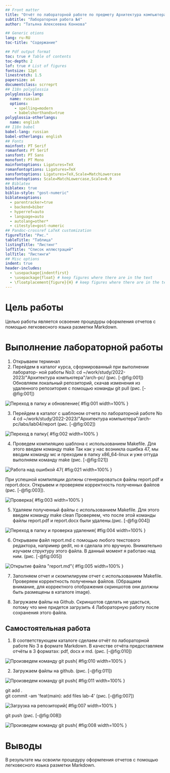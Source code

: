 ```yaml
---
## Front matter
title: "Отчёт по лабораторной работе по предмету Архитектура компьютера"
subtitle: "Лабораторная работа №4"
author: "Татьяна Алексеевна Коннова"

## Generic otions
lang: ru-RU
toc-title: "Содержание"

## Pdf output format
toc: true # Table of contents
toc-depth: 2
lof: true # List of figures
fontsize: 12pt
linestretch: 1.5
papersize: a4
documentclass: scrreprt
## I18n polyglossia
polyglossia-lang:
  name: russian
  options:
	- spelling=modern
	- babelshorthands=true
polyglossia-otherlangs:
  name: english
## I18n babel
babel-lang: russian
babel-otherlangs: english
## Fonts
mainfont: PT Serif
romanfont: PT Serif
sansfont: PT Sans
monofont: PT Mono
mainfontoptions: Ligatures=TeX
romanfontoptions: Ligatures=TeX
sansfontoptions: Ligatures=TeX,Scale=MatchLowercase
monofontoptions: Scale=MatchLowercase,Scale=0.9
## Biblatex
biblatex: true
biblio-style: "gost-numeric"
biblatexoptions:
  - parentracker=true
  - backend=biber
  - hyperref=auto
  - language=auto
  - autolang=other*
  - citestyle=gost-numeric
## Pandoc-crossref LaTeX customization
figureTitle: "Рис."
tableTitle: "Таблица"
listingTitle: "Листинг"
lofTitle: "Список иллюстраций"
lolTitle: "Листинги"
## Misc options
indent: true
header-includes:
  - \usepackage{indentfirst}
  - \usepackage{float} # keep figures where there are in the text
  - \floatplacement{figure}{H} # keep figures where there are in the text
---
```


# Цель работы

Целью работы является освоение процедуры оформления отчетов с помощью
легковесного языка разметки Markdown.

# Выполнение лабораторной работы  

1. Открываем терминал
2. Перейдем в каталог курса, сформированный при выполнении лаборатор-
ной работы No3:
cd ~/work/study/2022-2023/"Архитектура компьютера"/arch-pc/     (рис. [-@fig:001])
Обновляем локальный репозиторий, скачав изменения из удаленного репозитория с помощью команды
git pull  (рис. [-@fig:001])

![Переход в папку и обновление](image/1.jpg){ #fig:001 width=100% }

3. Перейдем в каталог с шаблоном отчета по лабораторной работе No 4
cd ~/work/study/2022-2023/"Архитектура компьютера"/arch-pc/labs/lab04/report (рис. [-@fig:002])

![Переход в папкy](image/2.jpg){ #fig:002 width=100% }

4. Проведем компиляцию шаблона с использованием Makefile. Для этого введем команду
make
Так как у нас возникла ошибка 47, мы вводим команду мс и преходим в папку x86_64-linux и уже оттуда выполняем команду make (рис. [-@fig:021])

![Работа над ошибкой 47](image/2.jpg){ #fig:021 width=100% }

При успешной компиляции должны сгенерироваться файлы report.pdf и
report.docx. Открывем и проверяем корректность полученных файлов (рис. [-@fig:003]).

![Проверка](image/3.jpg){ #fig:003 width=100% }

5. Удаляем полученный файлы с использованием Makefile. Для этого введем
команду
make clean
Проверяем, что после этой команды файлы report.pdf и report.docx были
удалены.(рис. [-@fig:004])

![Переход в папку и проверка удаления](image/4.jpg){ #fig:004 width=100% }

6. Открываем файл report.md c помощью любого текстового редактора, например gedit, но я сделала это вручную. Внимательно изучаем структуру этого файла. В данный момент я работаю над ним. (рис. [-@fig:005])

![Открытие файла "report.md"](image/5.jpg){ #fig:005 width=100% }


7. Заполняем отчет и скомпилируем отчет с использованием Makefile. Проверяем корректность полученных файлов. (Обращаем внимание, для корректного отображения скриншотов они должны быть размещены в каталоге image).

8. Загружаем файлы на Github. Скриншотов сделать не удасться, потому что мне придется загрузить 4 Лабораторную работу после сохранения этого файла.


## Самостоятельная работа 
1. В соответствующем каталоге сделаем отчёт по лабораторной работе No 3
в формате Markdown. В качестве отчёта предоставляем отчёты
в 3 форматах: pdf, docx и md. (рис. [-@fig:010])  

![Произведем команду git push ](image/10.jpg){ #fig:010 width=100% }

2. Загружаем файлы на github. (рис. [-@fig:011])  

![Произведем команду git push ](image/11.jpg){ #fig:011 width=100% }


git add .  
git commit -am 'feat(main): add files lab-4'   (рис. [-@fig:007])  

![Загрузка на репозиторий](image/7.jpg){ #fig:007 width=100% }  

git push   (рис. [-@fig:008])  

![Произведем команду git push ](image/8.jpg){ #fig:008 width=100% }

# Выводы

В результате мы освоили процедуру оформления отчетов с помощью
легковесного языка разметки Markdown.

